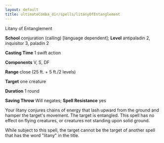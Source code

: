 ```yaml
---
layout: default
title: ultimateComba_dir/spells/litanyOfEntanglement
---
```

Litany of Entanglement

**School** conjuration (calling) [language dependent]; **Level** antipaladin 2, inquisitor 3, paladin 2

**Casting Time** 1 swift action

**Components** V, S, DF

**Range** close (25 ft. + 5 ft./2 levels)

**Target** one creature

**Duration** 1 round

**Saving Throw** Will negates; **Spell Resistance** yes

Your litany conjures chains of energy that lash upward from the ground and hamper the target's movement. The target is entangled. This spell has no effect on flying creatures, or creatures not standing upon solid ground.

While subject to this spell, the target cannot be the target of another spell that has the word "litany" in the title.

